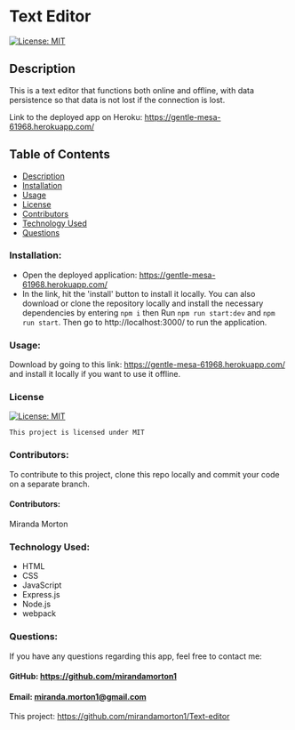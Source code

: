 # Text Editor

[![License: MIT](https://img.shields.io/badge/License-MIT-yellow.svg)](https://opensource.org/licenses/MIT)
  
  ## Description
  This is a text editor that functions both online and offline, with data persistence so that data is not lost if the connection is lost.  
  
 Link to the deployed app on Heroku: 
https://gentle-mesa-61968.herokuapp.com/

  ## Table of Contents
  * [Description](#description)
  * [Installation](#installation)
  * [Usage](#usage)
  * [License](#license)
  * [Contributors](#contributors)
  * [Technology Used](#technology-used)
  * [Questions](#questions)

  ### Installation:
  - Open the deployed application: https://gentle-mesa-61968.herokuapp.com/
  - In the link, hit the 'install' button to install it locally.
  You can also download or clone the repository locally and install the necessary dependencies by entering `npm i` then Run `npm run start:dev` and `npm run start`. Then go to http://localhost:3000/ to run the application.
  ### Usage:
Download by going to this link: https://gentle-mesa-61968.herokuapp.com/  and install it locally if you want to use it offline. 
  ### License

  
[![License: MIT](https://img.shields.io/badge/License-MIT-yellow.svg)](https://opensource.org/licenses/MIT)
  
  
`This project is licensed under MIT`
  ### Contributors: 
  To contribute to this project, clone this repo locally and commit your code on a separate branch. 
  #### Contributors:
  Miranda Morton
  ### Technology Used:
  - HTML
  - CSS
  - JavaScript
  - Express.js
  - Node.js
  - webpack
  ### Questions:
  If you have any questions regarding this app, feel free to contact me: 
  #### GitHub: https://github.com/mirandamorton1   
  #### Email: miranda.morton1@gmail.com
  This project: https://github.com/mirandamorton1/Text-editor
